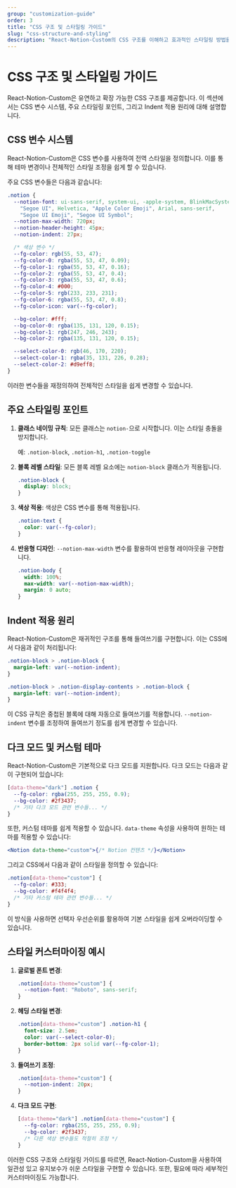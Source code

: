 ```yaml
---
group: "customization-guide"
order: 3
title: "CSS 구조 및 스타일링 가이드"
slug: "css-structure-and-styling"
description: "React-Notion-Custom의 CSS 구조를 이해하고 효과적인 스타일링 방법을 학습합니다."
---
```


# CSS 구조 및 스타일링 가이드

React-Notion-Custom은 유연하고 확장 가능한 CSS 구조를 제공합니다. 이 섹션에서는 CSS 변수 시스템, 주요 스타일링 포인트, 그리고 Indent 적용 원리에 대해 설명합니다.

## CSS 변수 시스템

React-Notion-Custom은 CSS 변수를 사용하여 전역 스타일을 정의합니다. 이를 통해 테마 변경이나 전체적인 스타일 조정을 쉽게 할 수 있습니다.

주요 CSS 변수들은 다음과 같습니다:

```css
.notion {
  --notion-font: ui-sans-serif, system-ui, -apple-system, BlinkMacSystemFont,
    "Segoe UI", Helvetica, "Apple Color Emoji", Arial, sans-serif,
    "Segoe UI Emoji", "Segoe UI Symbol";
  --notion-max-width: 720px;
  --notion-header-height: 45px;
  --notion-indent: 27px;

  /* 색상 변수 */
  --fg-color: rgb(55, 53, 47);
  --fg-color-0: rgba(55, 53, 47, 0.09);
  --fg-color-1: rgba(55, 53, 47, 0.16);
  --fg-color-2: rgba(55, 53, 47, 0.4);
  --fg-color-3: rgba(55, 53, 47, 0.6);
  --fg-color-4: #000;
  --fg-color-5: rgb(233, 233, 231);
  --fg-color-6: rgba(55, 53, 47, 0.8);
  --fg-color-icon: var(--fg-color);

  --bg-color: #fff;
  --bg-color-0: rgba(135, 131, 120, 0.15);
  --bg-color-1: rgb(247, 246, 243);
  --bg-color-2: rgba(135, 131, 120, 0.15);

  --select-color-0: rgb(46, 170, 220);
  --select-color-1: rgba(35, 131, 226, 0.28);
  --select-color-2: #d9eff8;
}
```

이러한 변수들을 재정의하여 전체적인 스타일을 쉽게 변경할 수 있습니다.

## 주요 스타일링 포인트

1. **클래스 네이밍 규칙**: 모든 클래스는 `notion-`으로 시작합니다. 이는 스타일 충돌을 방지합니다.

   예: `.notion-block`, `.notion-h1`, `.notion-toggle`

2. **블록 레벨 스타일**: 모든 블록 레벨 요소에는 `notion-block` 클래스가 적용됩니다.

   ```css
   .notion-block {
     display: block;
   }
   ```

3. **색상 적용**: 색상은 CSS 변수를 통해 적용됩니다.

   ```css
   .notion-text {
     color: var(--fg-color);
   }
   ```

4. **반응형 디자인**: `--notion-max-width` 변수를 활용하여 반응형 레이아웃을 구현합니다.

   ```css
   .notion-body {
     width: 100%;
     max-width: var(--notion-max-width);
     margin: 0 auto;
   }
   ```

## Indent 적용 원리

React-Notion-Custom은 재귀적인 구조를 통해 들여쓰기를 구현합니다. 이는 CSS에서 다음과 같이 처리됩니다:

```css
.notion-block > .notion-block {
  margin-left: var(--notion-indent);
}

.notion-block > .notion-display-contents > .notion-block {
  margin-left: var(--notion-indent);
}
```

이 CSS 규칙은 중첩된 블록에 대해 자동으로 들여쓰기를 적용합니다. `--notion-indent` 변수를 조정하여 들여쓰기 정도를 쉽게 변경할 수 있습니다.

## 다크 모드 및 커스텀 테마

React-Notion-Custom은 기본적으로 다크 모드를 지원합니다. 다크 모드는 다음과 같이 구현되어 있습니다:

```css
[data-theme="dark"] .notion {
  --fg-color: rgba(255, 255, 255, 0.9);
  --bg-color: #2f3437;
  /* 기타 다크 모드 관련 변수들... */
}
```

또한, 커스텀 테마를 쉽게 적용할 수 있습니다. `data-theme` 속성을 사용하여 원하는 테마를 적용할 수 있습니다:

```jsx
<Notion data-theme="custom">{/* Notion 컨텐츠 */}</Notion>
```

그리고 CSS에서 다음과 같이 스타일을 정의할 수 있습니다:

```css
.notion[data-theme="custom"] {
  --fg-color: #333;
  --bg-color: #f4f4f4;
  /* 기타 커스텀 테마 관련 변수들... */
}
```

이 방식을 사용하면 선택자 우선순위를 활용하여 기본 스타일을 쉽게 오버라이딩할 수 있습니다.

## 스타일 커스터마이징 예시

1. **글로벌 폰트 변경**:

   ```css
   .notion[data-theme="custom"] {
     --notion-font: "Roboto", sans-serif;
   }
   ```

2. **헤딩 스타일 변경**:

   ```css
   .notion[data-theme="custom"] .notion-h1 {
     font-size: 2.5em;
     color: var(--select-color-0);
     border-bottom: 2px solid var(--fg-color-1);
   }
   ```

3. **들여쓰기 조정**:

   ```css
   .notion[data-theme="custom"] {
     --notion-indent: 20px;
   }
   ```

4. **다크 모드 구현**:

   ```css
   [data-theme="dark"] .notion[data-theme="custom"] {
     --fg-color: rgba(255, 255, 255, 0.9);
     --bg-color: #2f3437;
     /* 다른 색상 변수들도 적절히 조정 */
   }
   ```

이러한 CSS 구조와 스타일링 가이드를 따르면, React-Notion-Custom을 사용하여 일관성 있고 유지보수가 쉬운 스타일을 구현할 수 있습니다. 또한, 필요에 따라 세부적인 커스터마이징도 가능합니다.

